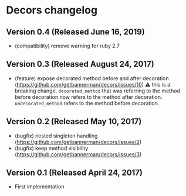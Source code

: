 # Decors changelog

## Version 0.4 (Released June 16, 2019)
- (compatibility) remove warning for ruby 2.7

## Version 0.3 (Released August 24, 2017)

- (feature) expose decorated method before and after decoration (https://github.com/getbannerman/decors/issues/10)
  :warning: this is a breaking change. `decorated_method` that was referring to the method before decoration now refers to the method after decoration. `undecorated_method` refers to the method before decoration.

## Version 0.2 (Released May 10, 2017)

- (bugfix) nested singleton handling (https://github.com/getbannerman/decors/issues/2)
- (bugfix) keep method visibility (https://github.com/getbannerman/decors/issues/3)


## Version 0.1 (Released April 24, 2017)

- First implementation
